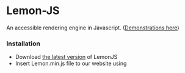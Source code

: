 Lemon-JS
======
An accessible rendering engine in Javascript. ([Demonstrations here](http://dorhan.fr/Demos/Lemon/exemples))

### Installation
- Download [the latest version](https://github.com/DonoSybrix/Lemon-JS/releases) of LemonJS
- Insert Lemon.min.js file to our website using <script>
- Copy "shaders" folder to your project to get default shaders
- Enjoy!

### Hello world

 ```javascript
// Create a new renderer using div's "id".
var renderer = new Lemon.RenderCanvas("simulation");

// A camera to draw the scene.
var camera = new Lemon.Camera();
camera.move(3, 3, 3);
camera.setViewport(0, 0, renderer.getSize()[0], renderer.getSize()[1]);

// Create a scene where we can add sprites, lights, objects, ….
var scene = new Lemon.Scene(); 

// Load default shader with light support.
Lemon.ProgramLibrary.load('DefaultShader', 'default.vert', 'default.frag', ['USE_LIGHT']);

// Now we can create our first cube.
var cube = new Lemon.Mesh();
cube.setMaterial(Lemon.Material.create('default'));
cube.setGeometry(Lemon.Geometry.createCube(0.5, 0.5, 0.5));
cube.setProgram(Lemon.ProgramLibrary.get('DefaultShader'));
scene.add(cube);

// A light to see something.
var light = new Lemon.PointLight();
light.setPosition(0, 3, 0);
scene.add(light);
```

 ```javascript
function applicationLoop( deltatime )
{
    // Update scene …
    scene.update(deltatime);

    // … then draw it!
    renderer.clear(new Lemon.Color(30, 30, 30));
    renderer.render(scene, camera);
    renderer.display();
}
```

### How to contribute
- Clone this repository
- npm install from the folder
- 'npm run dev' (developement) or 'npm run build' (production)
- Enjoy!

### License
[MIT](https://github.com/DonoSybrix/Lemon-JS/blob/master/LICENSE.md)
